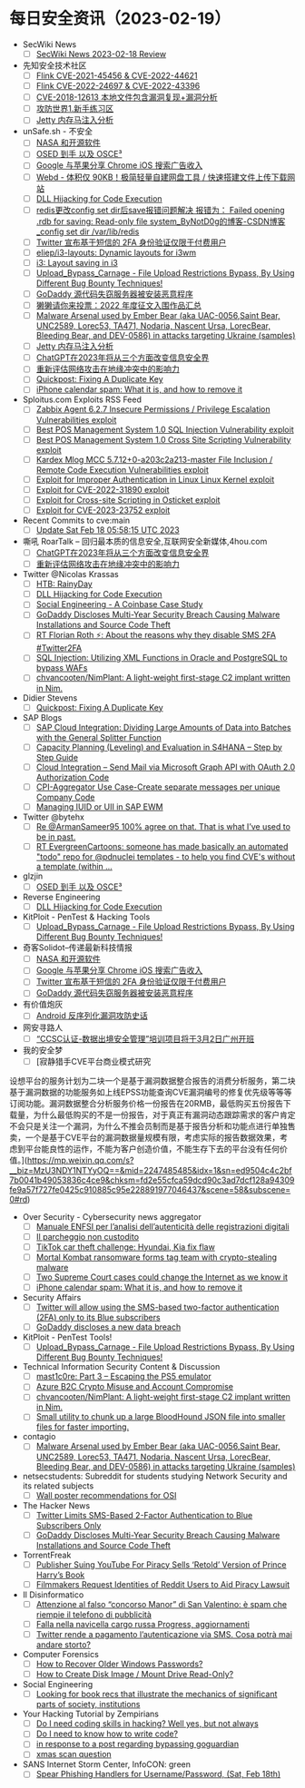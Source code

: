 # 每日安全资讯（2023-02-19）

- SecWiki News
  - [ ] [SecWiki News 2023-02-18 Review](http://www.sec-wiki.com/?2023-02-18)
- 先知安全技术社区
  - [ ] [Flink CVE-2021-45456 & CVE-2022-44621](https://xz.aliyun.com/t/12186)
  - [ ] [Flink CVE-2022-24697 & CVE-2022-43396](https://xz.aliyun.com/t/12185)
  - [ ] [CVE-2018-12613 本地文件包含漏洞复现+漏洞分析](https://xz.aliyun.com/t/12184)
  - [ ] [攻防世界1.新手练习区](https://xz.aliyun.com/t/12183)
  - [ ] [Jetty 内存马注入分析](https://xz.aliyun.com/t/12182)
- unSafe.sh - 不安全
  - [ ] [NASA 和开源软件](https://buaq.net/go-150011.html)
  - [ ] [OSED 到手 以及 OSCE³](https://buaq.net/go-150007.html)
  - [ ] [Google 与苹果分享 Chrome iOS 搜索广告收入](https://buaq.net/go-150008.html)
  - [ ] [Webd - 体积仅 90KB！极简轻量自建网盘工具 / 快速搭建文件上传下载网站](https://buaq.net/go-150006.html)
  - [ ] [DLL Hijacking for Code Execution](https://buaq.net/go-150005.html)
  - [ ] [redis更改config set dir后save报错问题解决 报错为： Failed opening .rdb for saving: Read-only file system_ByNotD0g的博客-CSDN博客_config set dir /var/lib/redis](https://buaq.net/go-149998.html)
  - [ ] [Twitter 宣布基于短信的 2FA 身份验证仅限于付费用户](https://buaq.net/go-150009.html)
  - [ ] [eliep/i3-layouts: Dynamic layouts for i3wm](https://buaq.net/go-149995.html)
  - [ ] [i3: Layout saving in i3](https://buaq.net/go-149994.html)
  - [ ] [Upload_Bypass_Carnage - File Upload Restrictions Bypass, By Using Different Bug Bounty Techniques!](https://buaq.net/go-149997.html)
  - [ ] [GoDaddy 源代码失窃服务器被安装恶意程序](https://buaq.net/go-149990.html)
  - [ ] [獭獭请你来投票：2022 年度征文入围作品汇总](https://buaq.net/go-149992.html)
  - [ ] [Malware Arsenal used by Ember Bear (aka UAC-0056,Saint Bear, UNC2589, Lorec53, TA471, Nodaria, Nascent Ursa, LorecBear, Bleeding Bear, and DEV-0586) in attacks targeting Ukraine (samples)](https://buaq.net/go-149987.html)
  - [ ] [Jetty 内存马注入分析](https://buaq.net/go-149981.html)
  - [ ] [ChatGPT在2023年将从三个方面改变信息安全界](https://buaq.net/go-149969.html)
  - [ ] [重新评估网络攻击在地缘冲突中的影响力](https://buaq.net/go-149970.html)
  - [ ] [Quickpost: Fixing A Duplicate Key](https://buaq.net/go-149928.html)
  - [ ] [iPhone calendar spam: What it is, and how to remove it](https://buaq.net/go-149937.html)
- Sploitus.com Exploits RSS Feed
  - [ ] [Zabbix Agent 6.2.7 Insecure Permissions / Privilege Escalation Vulnerabilities exploit](https://sploitus.com/exploit?id=1337DAY-ID-38206&utm_source=rss&utm_medium=rss)
  - [ ] [Best POS Management System 1.0 SQL Injection Vulnerability exploit](https://sploitus.com/exploit?id=1337DAY-ID-38205&utm_source=rss&utm_medium=rss)
  - [ ] [Best POS Management System 1.0 Cross Site Scripting Vulnerability exploit](https://sploitus.com/exploit?id=1337DAY-ID-38208&utm_source=rss&utm_medium=rss)
  - [ ] [Kardex Mlog MCC 5.7.12+0-a203c2a213-master File Inclusion / Remote Code Execution Vulnerabilities exploit](https://sploitus.com/exploit?id=1337DAY-ID-38207&utm_source=rss&utm_medium=rss)
  - [ ] [Exploit for Improper Authentication in Linux Linux Kernel exploit](https://sploitus.com/exploit?id=4DB16743-1B3F-505A-B93A-4202272E3C44&utm_source=rss&utm_medium=rss)
  - [ ] [Exploit for CVE-2022-31890 exploit](https://sploitus.com/exploit?id=98ACF8AA-2F19-5F70-A6E6-1DF500B35089&utm_source=rss&utm_medium=rss)
  - [ ] [Exploit for Cross-site Scripting in Osticket exploit](https://sploitus.com/exploit?id=F8454214-933A-54A8-9805-D1F6ECB4C842&utm_source=rss&utm_medium=rss)
  - [ ] [Exploit for CVE-2023-23752 exploit](https://sploitus.com/exploit?id=3675E3F9-F24B-50D6-837B-FD4DC3E46B4F&utm_source=rss&utm_medium=rss)
- Recent Commits to cve:main
  - [ ] [Update Sat Feb 18 05:58:15 UTC 2023](https://github.com/trickest/cve/commit/9b17fdfb502cb0bc22d7eaa554ffe86ed29481e1)
- 嘶吼 RoarTalk – 回归最本质的信息安全,互联网安全新媒体,4hou.com
  - [ ] [ChatGPT在2023年将从三个方面改变信息安全界](https://www.4hou.com/posts/pVxp)
  - [ ] [重新评估网络攻击在地缘冲突中的影响力](https://www.4hou.com/posts/oJ5Y)
- Twitter @Nicolas Krassas
  - [ ] [HTB: RainyDay](https://twitter.com/Dinosn/status/1627017831739977729)
  - [ ] [DLL Hijacking for Code Execution](https://twitter.com/Dinosn/status/1627017795740336128)
  - [ ] [Social Engineering - A Coinbase Case Study](https://twitter.com/Dinosn/status/1627000083358031872)
  - [ ] [GoDaddy Discloses Multi-Year Security Breach Causing Malware Installations and Source Code Theft](https://twitter.com/Dinosn/status/1626890891397943297)
  - [ ] [RT Florian Roth ⚡: About the reasons why they disable SMS 2FA #Twitter2FA](https://twitter.com/cyb3rops/status/1626880262716940292)
  - [ ] [SQL Injection: Utilizing XML Functions in Oracle and PostgreSQL to bypass WAFs](https://twitter.com/Dinosn/status/1626806518937972738)
  - [ ] [chvancooten/NimPlant: A light-weight first-stage C2 implant written in Nim.](https://twitter.com/Dinosn/status/1626797301464170502)
- Didier Stevens
  - [ ] [Quickpost: Fixing A Duplicate Key](https://blog.didierstevens.com/2023/02/18/quickpost-fixing-a-duplicate-key/)
- SAP Blogs
  - [ ] [SAP Cloud Integration: Dividing Large Amounts of Data into Batches with the General Splitter Function](https://blogs.sap.com/2023/02/18/sap-cloud-integration-dividing-large-amounts-of-data-into-batches-with-the-general-splitter-function/)
  - [ ] [Capacity Planning (Leveling) and Evaluation in S4HANA – Step by Step Guide](https://blogs.sap.com/2023/02/18/capacity-planning-leveling-and-evaluation-in-s4hana-step-by-step-guide/)
  - [ ] [Cloud Integration – Send Mail via Microsoft Graph API with OAuth 2.0 Authorization Code](https://blogs.sap.com/2023/02/18/cloud-integration-send-mail-via-microsoft-graph-api-with-oauth-2.0-authorization-code/)
  - [ ] [CPI-Aggregator Use Case-Create separate messages per unique Company Code](https://blogs.sap.com/2023/02/18/cpi-aggregator-use-case-create-separate-messages-per-unique-company-code/)
  - [ ] [Managing IUID or UII in SAP EWM](https://blogs.sap.com/2023/02/18/managing-iuid-or-uii-in-sap-ewm/)
- Twitter @bytehx
  - [ ] [Re @ArmanSameer95 100% agree on that. That is what I’ve used to be in past.](https://twitter.com/bytehx343/status/1626966110678700033)
  - [ ] [RT EvergreenCartoons: someone has made basically an automated "todo" repo for @pdnuclei templates - to help you find CVE's without a template (within ...](https://twitter.com/ldsopreload/status/1626892225769529344)
- glzjin
  - [ ] [OSED 到手 以及 OSCE³](https://www.zhaoj.in/read-8521.html)
- Reverse Engineering
  - [ ] [DLL Hijacking for Code Execution](https://www.reddit.com/r/ReverseEngineering/comments/115exej/dll_hijacking_for_code_execution/)
- KitPloit - PenTest & Hacking Tools
  - [ ] [Upload_Bypass_Carnage - File Upload Restrictions Bypass, By Using Different Bug Bounty Techniques!](http://www.kitploit.com/2023/02/uploadbypasscarnage-file-upload.html)
- 奇客Solidot–传递最新科技情报
  - [ ] [NASA 和开源软件](https://www.solidot.org/story?sid=74173)
  - [ ] [Google 与苹果分享 Chrome iOS 搜索广告收入](https://www.solidot.org/story?sid=74172)
  - [ ] [Twitter 宣布基于短信的 2FA 身份验证仅限于付费用户](https://www.solidot.org/story?sid=74171)
  - [ ] [GoDaddy 源代码失窃服务器被安装恶意程序](https://www.solidot.org/story?sid=74170)
- 有价值炮灰
  - [ ] [Android 反序列化漏洞攻防史话](https://mp.weixin.qq.com/s?__biz=MzA3MzU1MDQwOA==&mid=2247484330&idx=1&sn=b725d8802e71d215baaf57bd8159648b&chksm=9f0c1c8da87b959bb6f98ddab396a6c9f5009a41efdb41d018d28aa7ab74a30508ce74f7394e&scene=58&subscene=0#rd)
- 网安寻路人
  - [ ] [“CCSC认证-数据出境安全管理”培训项目将于3月2日广州开班](https://mp.weixin.qq.com/s?__biz=MzIxODM0NDU4MQ==&mid=2247499083&idx=1&sn=1bb3de9ee288c685276700b2316014f8&chksm=97e940a1a09ec9b76a5bc249345b9d3a95bab72e38052a5193ceec46739a696a75689587858c&scene=58&subscene=0#rd)
- 我的安全梦
  - [ ] [寂静猎手CVE平台商业模式研究

设想平台的服务计划为二块一个是基于漏洞数据整合报告的消费分析服务，第二块基于漏洞数据的功能服务如上线EPSS功能查询CVE漏洞编号的修复优先级等等等订阅功能。
​
漏洞数据整合分析服务价格一份报告在20RMB，最低购买五份报告下载量，为什么最低购买的不是一份报告，对于真正有漏洞动态跟踪需求的客户肯定不会只是关注一个漏洞，为什么不推会员制而是基于报告分析和功能点进行单独售卖，一个是基于CVE平台的漏洞数据量规模有限，考虑实际的报告数据效果，考虑到平台能良性的运作，不能为客户创造价值，不能生存下去的平台没有任何价值。](https://mp.weixin.qq.com/s?__biz=MzU3NDY1NTYyOQ==&mid=2247485485&idx=1&sn=ed9504c4c2bf7b0041b49053836c4ce9&chksm=fd2e55cfca59dcd90c3ad7dcf128a94309fe9a57f727fe0425c910885c95e228891977046437&scene=58&subscene=0#rd)
- Over Security - Cybersecurity news aggregator
  - [ ] [Manuale ENFSI per l’analisi dell’autenticità delle registrazioni digitali](https://www.dalchecco.it/enfsi-audio-forense-verifica-autenticita-registrazioni/)
  - [ ] [Il parcheggio non custodito](https://hackerjournal.it/11361/il-parcheggio-non-custodito/)
  - [ ] [TikTok car theft challenge: Hyundai, Kia fix flaw](https://www.malwarebytes.com/blog/news/2023/02/tiktok-car-theft-challenge-hyundai-kia-fix-flaw)
  - [ ] [Mortal Kombat ransomware forms tag team with crypto-stealing malware](https://www.malwarebytes.com/blog/news/2023/02/mortal-kombat-ransomware-forms-tag-team-partnership-with-laplas-clipper)
  - [ ] [Two Supreme Court cases could change the Internet as we know it](https://www.malwarebytes.com/blog/news/2023/02/a-section-230-revision-could-change-the-internet-as-we-know-it)
  - [ ] [iPhone calendar spam: What it is, and how to remove it](https://www.malwarebytes.com/blog/news/2023/02/iphone-calendar-spam-what-it-is-and-how-to-remove-it)
- Security Affairs
  - [ ] [Twitter will allow using the SMS-based two-factor authentication (2FA) only to its Blue subscribers](https://securityaffairs.com/142416/security/twitter-sms-based-2fa.html)
  - [ ] [GoDaddy discloses a new data breach](https://securityaffairs.com/142405/data-breach/godaddy-discloses-data-breach-2.html)
- KitPloit - PenTest Tools!
  - [ ] [Upload_Bypass_Carnage - File Upload Restrictions Bypass, By Using Different Bug Bounty Techniques!](http://www.kitploit.com/2023/02/uploadbypasscarnage-file-upload.html)
- Technical Information Security Content & Discussion
  - [ ] [mast1c0re: Part 3 – Escaping the PS5 emulator](https://www.reddit.com/r/netsec/comments/115u6xc/mast1c0re_part_3_escaping_the_ps5_emulator/)
  - [ ] [Azure B2C Crypto Misuse and Account Compromise](https://www.reddit.com/r/netsec/comments/115fevx/azure_b2c_crypto_misuse_and_account_compromise/)
  - [ ] [chvancooten/NimPlant: A light-weight first-stage C2 implant written in Nim.](https://www.reddit.com/r/netsec/comments/11558pl/chvancootennimplant_a_lightweight_firststage_c2/)
  - [ ] [Small utility to chunk up a large BloodHound JSON file into smaller files for faster importing.](https://www.reddit.com/r/netsec/comments/115u8q9/small_utility_to_chunk_up_a_large_bloodhound_json/)
- contagio
  - [ ] [Malware Arsenal used by Ember Bear (aka UAC-0056,Saint Bear, UNC2589, Lorec53, TA471, Nodaria, Nascent Ursa, LorecBear, Bleeding Bear, and DEV-0586) in attacks targeting Ukraine (samples)](https://contagiodump.blogspot.com/2023/02/malware-arsenal-used-by-ember-bear-aka.html)
- netsecstudents: Subreddit for students studying Network Security and its related subjects
  - [ ] [Wall poster recommendations for OSI](https://www.reddit.com/r/netsecstudents/comments/115j7y1/wall_poster_recommendations_for_osi/)
- The Hacker News
  - [ ] [Twitter Limits SMS-Based 2-Factor Authentication to Blue Subscribers Only](https://thehackernews.com/2023/02/twitter-limits-sms-based-2-factor.html)
  - [ ] [GoDaddy Discloses Multi-Year Security Breach Causing Malware Installations and Source Code Theft](https://thehackernews.com/2023/02/godaddy-discloses-multi-year-security.html)
- TorrentFreak
  - [ ] [Publisher Suing YouTube For Piracy Sells ‘Retold’ Version of Prince Harry’s Book](https://torrentfreak.com/publisher-suing-youtube-for-piracy-sells-rewritten-version-of-prince-harrys-book-230218/)
  - [ ] [Filmmakers Request Identities of Reddit Users to Aid Piracy Lawsuit](https://torrentfreak.com/filmmakers-request-identities-of-reddit-users-to-aid-piracy-lawsuit-230218/)
- Il Disinformatico
  - [ ] [Attenzione al falso “concorso Manor” di San Valentino: è spam che riempie il telefono di pubblicità](http://attivissimo.blogspot.com/2023/02/attenzione-al-falso-concorso-manor-di.html)
  - [ ] [Falla nella navicella cargo russa Progress, aggiornamenti](http://attivissimo.blogspot.com/2023/02/falla-nella-navicella-cargo-russa.html)
  - [ ] [Twitter rende a pagamento l’autenticazione via SMS. Cosa potrà mai andare storto?](http://attivissimo.blogspot.com/2023/02/twitter-rende-pagamento-lautenticazione.html)
- Computer Forensics
  - [ ] [How to Recover Older Windows Passwords?](https://www.reddit.com/r/computerforensics/comments/115alv3/how_to_recover_older_windows_passwords/)
  - [ ] [How to Create Disk Image / Mount Drive Read-Only?](https://www.reddit.com/r/computerforensics/comments/115aokx/how_to_create_disk_image_mount_drive_readonly/)
- Social Engineering
  - [ ] [Looking for book recs that illustrate the mechanics of significant parts of society, institutions](https://www.reddit.com/r/SocialEngineering/comments/1154xpe/looking_for_book_recs_that_illustrate_the/)
- Your Hacking Tutorial by Zempirians
  - [ ] [Do I need coding skills in hacking? Well yes, but not always](https://www.reddit.com/r/HowToHack/comments/115iomj/do_i_need_coding_skills_in_hacking_well_yes_but/)
  - [ ] [Do I need to know how to write code?](https://www.reddit.com/r/HowToHack/comments/1158rpa/do_i_need_to_know_how_to_write_code/)
  - [ ] [in response to a post regarding bypassing goguardian](https://www.reddit.com/r/HowToHack/comments/11551zl/in_response_to_a_post_regarding_bypassing/)
  - [ ] [xmas scan question](https://www.reddit.com/r/HowToHack/comments/1153if6/xmas_scan_question/)
- SANS Internet Storm Center, InfoCON: green
  - [ ] [Spear Phishing Handlers for Username/Password, (Sat, Feb 18th)](https://isc.sans.edu/diary/rss/29560)
